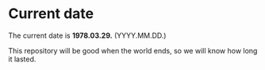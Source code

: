 # Current date

The current date is **1978.03.29.** (YYYY.MM.DD.)

This repository will be good when the world ends, so we will know how long it lasted.